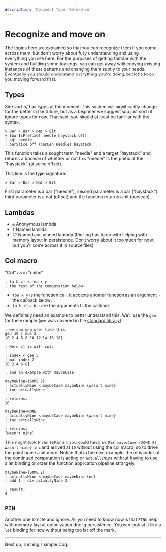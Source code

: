 ```yaml
---
description: 'Document Type: Reference'
---
```


# Recognize and move on

The topics here are explained so that you can recognize them if you come across them, but don't worry about fully understanding and using everything you see here. For the purposes of getting familiar with the system and building some toy cogs, you can get away with copying existing instances of these patterns and changing them subtly to your needs.  
Eventually you should understand everything you're doing, but let's keep you moving forward first.

## Types

Sire _sort of_ has types at the moment. This system will significantly change for the better in the future, but as a beginner we suggest you just sort of ignore types for now. That said, you should at least be familiar with the syntax.

```sire
> Bar > Bar > Nat > Bit
= (barIsPrefixOf needle haystack off)
| eql needle
| barSlice off (barLen needle) haystack
```

This function takes a sought term "needle" and a target "haystack" and returns a boolean of whether or not this "needle" is the prefix of the "haystack" (at some offset).

This line is the type signature:

```sire
> Bar > Bar > Nat > Bit
```

First parameter is a bar ("needle"), second parameter is a bar ("haystack"), third parameter is a nat (offset) and the function returns a bit (boolean).

## Lambdas

- `&`  Anonymous lambda
- `?`  Named lambda
- `??` Named and pinned lambda (Pinning has to do with helping with memory layout in persistence. Don't worry about it too much for now, but you'll come across it in source files)

## Col macro

"Col" as in "colon"

```sire
: (a b c) < foo x y
; the rest of the computation below
```
- `foo x y` is the function call. It accepts another function as an argument - the callback below:
- `(a b c)` `a b c` are the arguments to the callback

We definitely need an example to better understand this. We'll use the `gen` for the example (`gen` was covered in the [standard library](/sire/standard-library.md))

```sire
; we saw gen used like this:
gen 10 | mul 2
[0 2 4 6 8 10 12 14 16 18]

; Here it is with col:

: index < gen 5
| mul index 2
[0 2 4 6 8]

; and an example with maybeCase

maybeNine=(SOME 9)
: actuallyNine < maybeCase maybeNine {wasn't nine}
| inc actuallyNine

; returns:
10

maybeNine=NONE
: actuallyNine < maybeCase maybeNine {wasn't nine}
| inc actuallyNine

; returns:
{wasn't nine}
```

This might look trivial (after all, you could have written `maybeCase (SOME 9) wasn't nine} inc` and arrived at `10` without using the col macro) so to drive the point home a bit more: Notice that in the next example, the remainder of the continued computation is acting on `actuallyNine` without having to use a let binding or order the function application pipeline strangely.

```sire
maybeNine=(SOME 9)
: actuallyNine < maybeCase maybeNine {no}
| add 1 | div actuallyNine 3

; result:
4
```

## `PIN`

Another one to note and ignore. All you need to know now is that `PIN`s help with memory-layout optimization during persistence. You can look at it like a `let` binding for now without being too far off the mark.

---

Next up, running a simple Cog:
